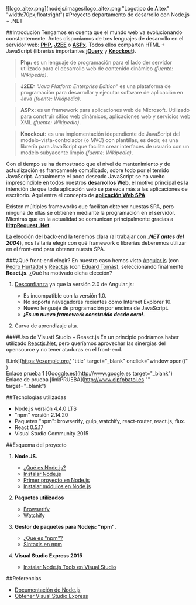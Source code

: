 ![logo_aitex.png](nodejs/images/logo_aitex.png "Logotipo de Aitex" "width:70px;float:right")
#Proyecto departamento de desarrollo con Node.js + .NET

##Introdución
Tengamos en cuenta que el mundo web va evolucionando constantemente. Antes disponíamos de tres lenguajes de desarrollo en el servidor web: **[PHP][enlacePHP]**, **[J2EE][enlaceJ2EE]** o **[ASPx][enlaceASPNET]**. Todos ellos comparten HTML + JavaScript (librerías importantes **[jQuery][enlaceJQUERY]** y **[Knockout][enlaceKNOCKOUT]**).
> **Php:** es un lenguaje de programación para el lado der servidor utilizado para el desarrollo web de contenido dinámico *(fuente: Wikipedia)*.
  
> **J2EE:** *"Java Platform Enterprise Edition"* es una plataforma de programación para desarrollar y ejecutar software de aplicación en Java *(fuente: Wikipedia)*.  
  
> **ASPx:** es un framework para aplicaciones web de Microsoft. Utilizado para construir sitios web dinámicos, aplicaciones web y servicios web XML *(fuente: Wikipedia)*.  
  
> **Knockout:** es una implementación idependiente de JavaScript del modelo-vista-controlador (o MVC) con plantillas, es decir, es una librería para JavaScript que facilita crear interfaces de usuario con un modelo subyacente limpio *(fuente: Wikipedia)*.  

Con el tiempo se ha demostrado que el nivel de mantenimiento y de actualización es francamente complicado, sobre todo por el temido JavaScript. Actualmente el poco deseado JavaScript se ha vuelto imprescindible en todos nuestros **desarrollos Web**, el motivo principal es la intención de que toda aplicación web se parezca más a las aplicaciones de escritorio. Aquí entra el concepto de **[aplicación Web SPA][enlaceWEBSPA]**.  

Existen múltiples frameworks que facilitan obtener nuestas SPA, pero ninguna de ellas se obtienen mediante la programación en el servidor. Mientras que en la actualidad se comunican principalmente gracias a **[HttpRequest .Net][enlaceHTTPREQUEST]**.  

La elección del back-end la tenemos clara (al trabajar con ***.NET antes del 2004***), nos faltaría elegir con qué framework o librerías deberemos utilizar en el front-end para obtener nuesta SPA.  

###¿Qué front-end elegir?
En nuestro caso hemos visto [Angular.js][enlaceANGULAR] (con [Pedro Hurtado][enlacePEDROHURTADO]) y [React.js][enlaceREACT] (con [Eduard Tomás][enlaceEDUARD]), seleccionando finalmente **React.js**. ¿Qué ha motivado dicha elección? 
1. [Desconfianza][enlaceDESCONF] ya que la versión 2.0 de Angular.js:
	+ Es incompatible con la versión 1.0.
	+ No soporta navegadores recientes como Internet Explorer 10.
	+ Nuevo lenguaje de programación por encima de JavaScript.
	+ ***¡Es un nuevo framework construido desde cero!***.  

2. Curva de aprendizaje alta.

####Uso de Visuatl Studio + Reasct.js
En un principio podríamos haber utilizado [Reactjs.Net][enlaceREACTJSNET], pero queríamos aprovechar las sinergias del opensource y no tener ataduras en el front-end.  

[Link](https://example.org/ "title" target="_blank" onclick="window.open()" )  
Enlace prueba 1 [Googgle.es](http://www.google.es target="_blank")  
Enlace de prueba [linkPRUEBA](http://www.cipfpbatoi.es "" target="_blank")

##Tecnologías utilizadas
+ Node.js versión 4.4.0 LTS
+ "npm" versión 2.14.20
+ Paquetes "npm": browserify, gulp, watchify, react-router, react.js, flux.
+ React 0.5.17
+ Visual Studio Community 2015

##Esquema del proyecto
1. **Node JS.**  
	+ [¿Qué es Node.js?](nodejs/1_what_is_node.md)  
	+ [Instalar Node.js](nodejs/2_install_nodejs.md)
	+ [Primer proyecto en Node.js](nodejs/3_first_proyect.md)
	+ [Instalar módulos en Node.js](nodejs/4_install_nodejs_modules.md)  

2. **Paquetes utilizados**
	+ [Browserify](nodejs_packages/browserify) 
	+ [Watchify](nodejs_packages/browserify)

3. **Gestor de paquetes para Nodejs: "npm"**.  

	+ [¿Qué es "npm"?](nodejs/what_is_node.md)  
	+ [Sintaxis en npm](npm/syntax.md)

4. **Visual Studio Express 2015**  

	+ [Instalar Node.js Tools en Visual Studio](visualStudio/pluginNodejs.md)  

##Referencias
+ [Documentación de Node.js](https://nodejs.org/dist/latest-v4.x/docs/api/)
+ [Obtener Visual Studio Express](https://www.visualstudio.com/es-es/features/node-js-vs.aspx)

<!-- Referencias y enlaces utilizados en el texto -->
[enlacePHP]:http://php.net/manual/es/index.php
[enlaceJ2EE]:http://www.oracle.com/technetwork/java/javaee/overview/index.html
[enlaceASPNET]:http://www.asp.net/
[enlaceJQUERY]:http://jquery.com/
[enlaceKNOCKOUT]:http://knockoutjs.com/
[enlaceWEBSPA]:http://www.campusmvp.es/recursos/post/Video-que-son-las-Single-Page-Applications.aspx
[enlaceHTTPREQUEST]:https://es.wikipedia.org/wiki/XMLHttpRequest
[enlaceANGULAR]:https://angularjs.org/
[enlacePEDROHURTADO]:https://es.linkedin.com/in/pedro-hurtado-4149782b
[enlaceREACT]:https://facebook.github.io/react/
[enlaceEDUARD]:https://es.linkedin.com/in/etomas/es
[enlaceDESCONF]:https://www.campusmvp.es/recursos/post/191%3bDebo-aprender-AngularJS-ahora-o-esperar-a-AngularJS-20.aspx
[enlaceREACTJSNET]:http://reactjs.net/
